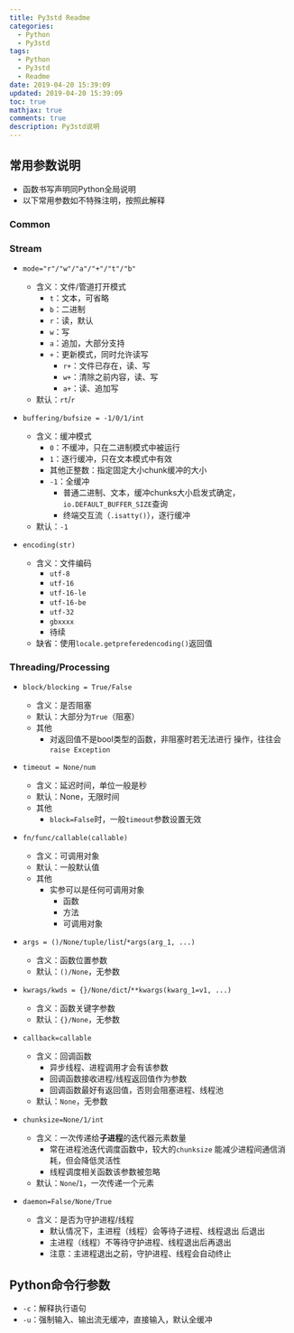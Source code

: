 ```yaml
---
title: Py3std Readme
categories:
  - Python
  - Py3std
tags:
  - Python
  - Py3std
  - Readme
date: 2019-04-20 15:39:09
updated: 2019-04-20 15:39:09
toc: true
mathjax: true
comments: true
description: Py3std说明
---
```


##	常用参数说明

-	函数书写声明同Python全局说明
-	以下常用参数如不特殊注明，按照此解释

###	Common

###	Stream


-	`mode="r"/"w"/"a"/"+"/"t"/"b"`
	-	含义：文件/管道打开模式
		-	`t`：文本，可省略
		-	`b`：二进制
		-	`r`：读，默认
		-	`w`：写
		-	`a`：追加，大部分支持
		-	`+`：更新模式，同时允许读写
			-	`r+`：文件已存在，读、写
			-	`w+`：清除之前内容，读、写
			-	`a+`：读、追加写
	-	默认：`rt`/`r`

-	`buffering/bufsize = -1/0/1/int`
	-	含义：缓冲模式
		-	`0`：不缓冲，只在二进制模式中被运行
		-	`1`：逐行缓冲，只在文本模式中有效
		-	其他正整数：指定固定大小chunk缓冲的大小
		-	`-1`：全缓冲
			-	普通二进制、文本，缓冲chunks大小启发式确定，
				`io.DEFAULT_BUFFER_SIZE`查询
			-	终端交互流（`.isatty()`），逐行缓冲
	-	默认：`-1`

-	`encoding(str)`
	-	含义：文件编码
		-	`utf-8`
		-	`utf-16`
		-	`utf-16-le`
		-	`utf-16-be`
		-	`utf-32`
		-	`gbxxxx`
		-	待续
	-	缺省：使用`locale.getpreferedencoding()`返回值

###	Threading/Processing

-	`block/blocking = True/False`

	-	含义：是否阻塞
	-	默认：大部分为`True`（阻塞）
	-	其他
		-	对返回值不是bool类型的函数，非阻塞时若无法进行
			操作，往往会`raise Exception`

-	`timeout = None/num`

	-	含义：延迟时间，单位一般是秒
	-	默认：None，无限时间
	-	其他
		-	`block=False`时，一般`timeout`参数设置无效

-	`fn/func/callable(callable)`

	-	含义：可调用对象
	-	默认：一般默认值
	-	其他
		-	实参可以是任何可调用对象
			-	函数
			-	方法
			-	可调用对象

-	`args = ()/None/tuple/list`/`*args(arg_1, ...)`

	-	含义：函数位置参数
	-	默认：`()/None`，无参数

-	`kwrags/kwds = {}/None/dict`/`**kwargs(kwarg_1=v1, ...)`

	-	含义：函数关键字参数
	-	默认：`{}/None`，无参数

-	`callback=callable`

	-	含义：回调函数
		-	异步线程、进程调用才会有该参数
		-	回调函数接收进程/线程返回值作为参数
		-	回调函数最好有返回值，否则会阻塞进程、线程池
	-	默认：`None`，无参数

-	`chunksize=None/1/int`
	-	含义：一次传递给**子进程**的迭代器元素数量
		-	常在进程池迭代调度函数中，较大的`chunksize`
			能减少进程间通信消耗，但会降低灵活性
		-	线程调度相关函数该参数被忽略
	-	默认：`None`/`1`，一次传递一个元素

-	`daemon=False/None/True`
	-	含义：是否为守护进程/线程
		-	默认情况下，主进程（线程）会等待子进程、线程退出
			后退出
		-	主进程（线程）不等待守护进程、线程退出后再退出
		-	注意：主进程退出之前，守护进程、线程会自动终止

##	Python命令行参数

-	`-c`：解释执行语句
-	`-u`：强制输入、输出流无缓冲，直接输入，默认全缓冲



